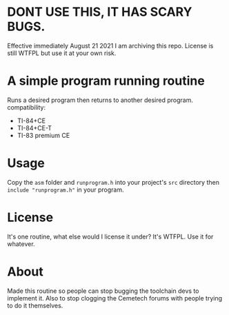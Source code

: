 
# DONT USE THIS, IT HAS SCARY BUGS.
Effective immediately August 21 2021 I am archiving this repo.
License is still WTFPL but use it at your own risk.

# A simple program running routine
Runs a desired program then returns to another desired program.
compatibility:
+ TI-84+CE
+ TI-84+CE-T
+ TI-83 premium CE

# Usage
Copy the `asm` folder and `runprogram.h` into your project's `src` directory then `include "runprogram.h"` in your program.


# License
It's one routine, what else would I license it under? It's WTFPL. Use it for whatever.

# About
Made this routine so people can stop bugging the toolchain devs to implement it.
Also to stop clogging the Cemetech forums with people trying to do it themselves.
